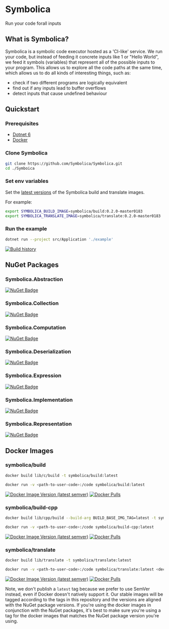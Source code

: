 # Symbolica

Run your code forall inputs

## What is Symbolica?
Symbolica is a symbolic code executor hosted as a 'CI-like' service. We run your code, but instead of feeding it concrete inputs like 1 or "Hello World", we feed it symbols (variables) that represent all of the possible inputs to your program. This allows us to explore all the code paths at the same time, which allows us to do all kinds of interesting things, such as:

- check if two different programs are logically equivalent
- find out if any inputs lead to buffer overflows
- detect inputs that cause undefined behaviour

## Quickstart

### Prerequisites

- [Dotnet 6](https://dotnet.microsoft.com/en-us/download/dotnet/6.0)
- [Docker](https://www.docker.com/)

### Clone Symbolica

```sh
git clone https://github.com/Symbolica/Symbolica.git
cd ./Symboica
```

### Set env variables
Set the [latest versions](https://hub.docker.com/u/symbolica) of the Symbolica build and translate images.

For example:
```sh
export SYMBOLICA_BUILD_IMAGE=symbolica/build:0.2.0-master0183
export SYMBOLICA_TRANSLATE_IMAGE=symbolica/translate:0.2.0-master0183
```

### Run the example
```sh
dotnet run --project src/Application './example'
```


[![Build history](https://buildstats.info/github/chart/SymbolicaDev/Symbolica?branch=master)](https://github.com/SymbolicaDev/Symbolica/actions)

## NuGet Packages

### Symbolica.Abstraction

[![NuGet Badge](https://buildstats.info/nuget/Symbolica.Abstraction)](https://www.nuget.org/packages/Symbolica.Abstraction/)

### Symbolica.Collection

[![NuGet Badge](https://buildstats.info/nuget/Symbolica.Collection)](https://www.nuget.org/packages/Symbolica.Collection/)

### Symbolica.Computation

[![NuGet Badge](https://buildstats.info/nuget/Symbolica.Computation)](https://www.nuget.org/packages/Symbolica.Computation/)

### Symbolica.Deserialization

[![NuGet Badge](https://buildstats.info/nuget/Symbolica.Deserialization)](https://www.nuget.org/packages/Symbolica.Deserialization/)

### Symbolica.Expression

[![NuGet Badge](https://buildstats.info/nuget/Symbolica.Expression)](https://www.nuget.org/packages/Symbolica.Expression/)

### Symbolica.Implementation

[![NuGet Badge](https://buildstats.info/nuget/Symbolica.Implementation)](https://www.nuget.org/packages/Symbolica.Implementation/)

### Symbolica.Representation

[![NuGet Badge](https://buildstats.info/nuget/Symbolica.Representation)](https://www.nuget.org/packages/Symbolica.Representation/)

## Docker Images

### symbolica/build

```sh
docker build lib/c/build -t symbolica/build:latest
```

```sh
docker run -v <path-to-user-code>:/code symbolica/build:latest
```

[![Docker Image Version (latest semver)](https://img.shields.io/docker/v/symbolica/build?sort=semver&logo=Docker)](https://hub.docker.com/repository/docker/symbolica/build)
[![Docker Pulls](https://img.shields.io/docker/pulls/symbolica/build?logo=Docker&label=pulls)](https://hub.docker.com/repository/docker/symbolica/build)

### symbolica/build-cpp

```sh
docker build lib/cpp/build --build-arg BUILD_BASE_IMG_TAG=latest -t symbolica/build-cpp:latest
```

```sh
docker run -v <path-to-user-code>:/code symbolica/build-cpp:latest
```

[![Docker Image Version (latest semver)](https://img.shields.io/docker/v/symbolica/build-cpp?sort=semver&logo=Docker)](https://hub.docker.com/repository/docker/symbolica/build-cpp)
[![Docker Pulls](https://img.shields.io/docker/pulls/symbolica/build-cpp?logo=Docker&label=pulls)](https://hub.docker.com/repository/docker/symbolica/build-cpp)

### symbolica/translate

```sh
docker build lib/translate -t symbolica/translate:latest
```

```sh
docker run -v <path-to-user-code>:/code symbolica/translate:latest <declarations>
```

[![Docker Image Version (latest semver)](https://img.shields.io/docker/v/symbolica/translate?sort=semver&logo=Docker)](https://hub.docker.com/repository/docker/symbolica/translate)
[![Docker Pulls](https://img.shields.io/docker/pulls/symbolica/translate?logo=Docker&label=pulls)](https://hub.docker.com/repository/docker/symbolica/translate)

Note, we don't publish a `latest` tag because we prefer to use SemVer instead, even if Docker doesn't natively support it.
Our stable images will be tagged according to the tags in this repository and the versions are aligned with the NuGet package versions.
If you're using the docker images in conjunction with the NuGet packages, it's best to make sure you're using a tag for the docker images that matches the NuGet package version you're using.
